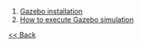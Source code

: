1. [Gazebo installation](OP3-Gazebo-installation.md)
2. [How to execute Gazebo simulation](OP3-How-to-execute-Gazebo-simulation.md)


[&lt;&lt; Back](OP3_User's_Guide.md)

[Gazebo installation]:OP3-Gazebo-installation.md
[How to execute Gazebo simulation]:OP3-How-to-execute-Gazebo-simulation.md
